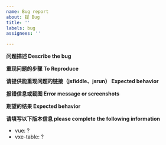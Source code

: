 ```yaml
---
name: Bug report
about: 提 Bug
title: ''
labels: bug
assignees: ''

---
```


**问题描述 Describe the bug**


**重现问题的步骤 To Reproduce**


**请提供能重现问题的链接（jsfiddle、jsrun） Expected behavior**


**报错信息或截图 Error message or screenshots**


**期望的结果 Expected behavior**


**请填写以下版本信息 please complete the following information**
 - vue: ?
 - vxe-table: ?
